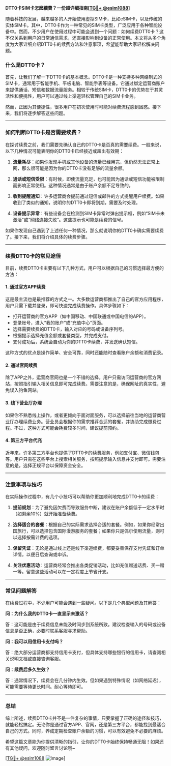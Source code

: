 **DTT0卡SIM卡怎麽續費？一份超详细指南[[TG💪+ @esim1088](https://t.me/s/esim1088)]**

随着科技的发展，越来越多的人开始使用虚拟SIM卡，比如eSIM卡，以及传统的实体SIM卡。其中，DTT0卡作为一种常见的SIM卡类型，广泛应用于各种智能设备中。然而，不少用户在使用过程中可能会遇到一个问题：如何续费DTT0卡？这不仅关系到用户的日常通信需求，还直接影响到设备的正常使用。本文将从多个角度为大家详细介绍DTT0卡的续费方法和注意事项，希望能帮助大家轻松解决问题。

### 什么是DTT0卡？

首先，让我们了解一下DTT0卡的基本概念。DTT0卡是一种支持多种网络制式的SIM卡，通常用于智能手机、平板电脑、智能手表等设备。它通过绑定运营商账户来提供通话、短信和数据流量服务。相较于传统SIM卡，DTT0卡的优势在于其灵活性和便携性，用户可以通过线上渠道轻松管理自己的SIM卡业务。

然而，正因为其便捷性，很多用户在初次使用时可能对续费流程感到困惑。接下来，我们将逐步解答这些问题。

---

### 如何判断DTT0卡是否需要续费？

在探讨续费之前，我们需要先确认自己的DTT0卡是否真的需要续费。一般来说，以下几种情况可能表明你的DTT0卡已经接近或超出有效期：

1. **流量耗尽**：如果你发现手机或其他设备的流量已经用完，但仍然无法正常上网，那么很可能是因为你的DTT0卡没有足够的流量余额。
   
2. **通话或短信受限**：有时候，即使流量充足，也可能因为通话或短信功能被限制而影响正常使用。这种情况通常是由于账户余额不足导致的。

3. **收到提醒通知**：许多运营商会提前通过短信或邮件的方式提醒用户续费。如果收到了类似的通知，说明你的DTT0卡即将到期，需要及时处理。

4. **设备提示异常**：有些设备会在检测到SIM卡异常时弹出提示框，例如“SIM卡未激活”或“网络连接失败”。这些提示也可能是续费的信号。

如果你发现自己遇到了上述任何一种情况，那么就说明你的DTT0卡确实需要续费了。接下来，我们将介绍具体的续费步骤。

---

### 续费DTT0卡的常见途径

目前，续费DTT0卡主要有以下几种方式，用户可以根据自己的习惯选择最方便的方法：

#### 1. **通过官方APP续费**
这是最主流也是最推荐的方式之一。大多数运营商都推出了自己的官方应用程序，用户只需下载并登录，即可快速完成续费操作。具体步骤如下：

- 打开运营商的官方APP（如中国移动、中国联通或中国电信的APP）。
- 登录账号，进入“我的账户”或“充值中心”页面。
- 选择需要续费的DTT0卡，输入对应的号码或设备序列号。
- 根据提示选择充值金额或套餐类型，并完成支付。
- 支付成功后，系统会自动为你的DTT0卡续费，并发送确认短信。

这种方式的优点是操作简单、安全可靠，同时还能随时查看账户余额和消费记录。

#### 2. **通过官网续费**
除了APP之外，运营商官网也是一个不错的选择。用户只需访问运营商的官方网站，按照指引输入相关信息即可完成续费。需要注意的是，确保网址的真实性，避免误入钓鱼网站。

#### 3. **线下营业厅办理**
如果你不熟悉线上操作，或者更倾向于面对面服务，可以选择前往当地的运营商营业厅办理续费业务。营业员会根据你的需求推荐合适的套餐，并协助完成缴费过程。不过，这种方式可能会耗费较多时间，建议提前预约。

#### 4. **第三方平台代充**
近年来，许多第三方平台也提供了DTT0卡的续费服务，例如支付宝、微信钱包等。用户只需在这些平台上搜索相关服务，按照提示输入信息并支付即可。需要注意的是，选择正规平台以保障资金安全。

---

### 注意事项与技巧

在实际操作过程中，有几个小技巧可以帮助你更加顺利地完成DTT0卡的续费：

1. **提前规划**：为了避免因欠费而导致服务中断，建议在账户余额低于一定水平时（如剩余10%）就开始准备续费。

2. **选择适合的套餐**：根据自己的实际需求选择合适的套餐。例如，如果你经常出国旅行，可以选择包含国际漫游服务的套餐；如果你只是偶尔使用流量，则可以选择按需计费的选项。

3. **保留凭证**：无论是通过线上还是线下渠道续费，都要妥善保存支付凭证和订单详情，以便日后查询或申诉。

4. **关注优惠活动**：运营商经常会推出各类促销活动，比如充值赠送话费、买一赠一等。留意这些活动可以在一定程度上节省开支。

---

### 常见问题解答

在续费过程中，不少用户可能会遇到一些疑问。以下是几个典型问题及其解答：

**问：为什么我的DTT0卡一直显示未激活？**

答：这可能是由于续费信息未能及时同步到系统所致。建议检查输入的号码或设备信息是否正确，必要时联系客服寻求帮助。

**问：我可以用信用卡支付吗？**

答：绝大部分运营商都支持信用卡支付，但具体支持哪些银行的信用卡，请查阅相关说明文档或直接咨询客服。

**问：续费后多久生效？**

答：通常情况下，续费会在几分钟内生效。但如果遇到特殊情况（如网络延迟），可能需要等待更长时间。耐心等待即可。

---

### 总结

综上所述，续费DTT0卡并不是一件复杂的事情，只要掌握了正确的途径和技巧，就能轻松搞定。无论你是通过官方APP、官网，还是第三方平台，都能找到最适合自己的方式。同时，养成定期检查账户余额的习惯，可以有效避免不必要的麻烦。

希望这篇文章能为你提供清晰的指引，让你的DTT0卡始终保持畅通无阻！如果还有其他疑问，欢迎随时留言讨论哦~ 

[[TG💪+ @esim1088](https://t.me/s/esim1088) ![Image](https://i.postimg.cc/4NQfJmqS/Snipaste-2025-05-13-00-14-12.png)]